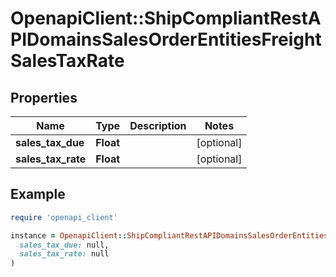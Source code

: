 # OpenapiClient::ShipCompliantRestAPIDomainsSalesOrderEntitiesFreightSalesTaxRate

## Properties

| Name | Type | Description | Notes |
| ---- | ---- | ----------- | ----- |
| **sales_tax_due** | **Float** |  | [optional] |
| **sales_tax_rate** | **Float** |  | [optional] |

## Example

```ruby
require 'openapi_client'

instance = OpenapiClient::ShipCompliantRestAPIDomainsSalesOrderEntitiesFreightSalesTaxRate.new(
  sales_tax_due: null,
  sales_tax_rate: null
)
```

